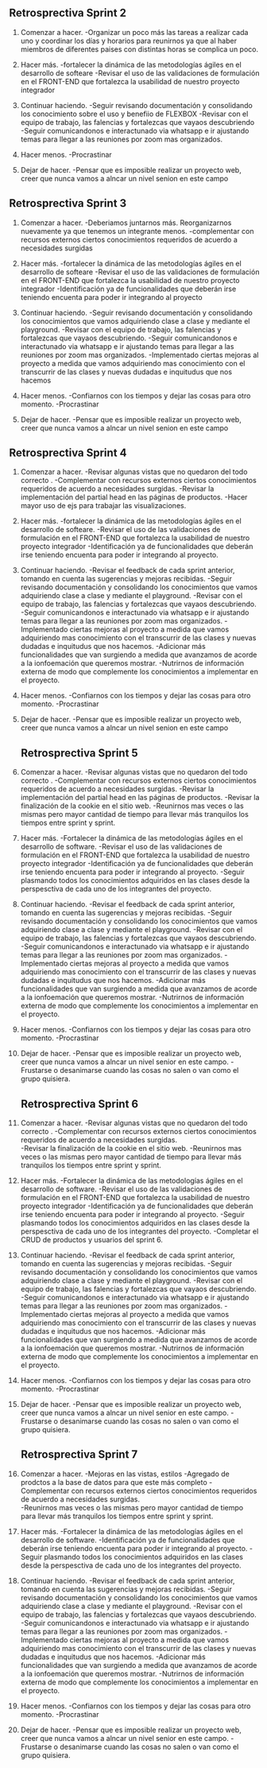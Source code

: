 ## Retrosprectiva Sprint 2

1. Comenzar a hacer.
   -Organizar un poco más las tareas a realizar cada uno y coordinar los días y horarios para reunirnos ya que al haber miembros de diferentes paises con distintas horas se complica un poco.

2. Hacer más.
   -fortalecer la dinámica de las metodologías ágiles en el desarrollo de softeare
   -Revisar el uso de las validaciones de formulación en el FRONT-END que fortalezca la usabilidad de nuestro proyecto integrador

3. Continuar haciendo.
   -Seguir revisando documentación y consolidando los conocimiento sobre el uso y benefiio de FLEXBOX
   -Revisar con el equipo de trabajo, las falencias y fortalezcas que vayaos descubriendo
   -Seguir comunicandonos e interactunado via whatsapp e ir ajustando temas para llegar a las reuniones por zoom mas organizados.

4. Hacer menos.
   -Procrastinar

5. Dejar de hacer.
   -Pensar que es imposible realizar un proyecto web, creer que nunca vamos a alncar un nivel senion en este campo

## Retrosprectiva Sprint 3

1. Comenzar a hacer.
   -Deberiamos juntarnos más. Reorganizarnos nuevamente ya que tenemos un integrante menos.
   -complementar con recursos externos ciertos conocimientos requeridos de acuerdo a necesidades surgidas

2. Hacer más.
   -fortalecer la dinámica de las metodologías ágiles en el desarrollo de softeare
   -Revisar el uso de las validaciones de formulación en el FRONT-END que fortalezca la usabilidad de nuestro proyecto integrador
   -Identificación ya de funcionalidades que deberán irse teniendo encuenta para poder ir integrando al proyecto

3. Continuar haciendo.
   -Seguir revisando documentación y consolidando los conocimientos que vamos adquiriendo clase a clase y mediante el playground.
   -Revisar con el equipo de trabajo, las falencias y fortalezcas que vayaos descubriendo.
   -Seguir comunicandonos e interactunado via whatsapp e ir ajustando temas para llegar a las reuniones por zoom mas organizados.
   -Implementado ciertas mejoras al proyecto a medida que vamos adquiriendo mas conocimiento con el transcurrir de las clases y nuevas dudadas e inquitudus que nos hacemos

4. Hacer menos.
   -Confiarnos con los tiempos y dejar las cosas para otro momento.
   -Procrastinar

5. Dejar de hacer.
   -Pensar que es imposible realizar un proyecto web, creer que nunca vamos a alncar un nivel senion en este campo

## Retrosprectiva Sprint 4

1. Comenzar a hacer.
   -Revisar algunas vistas que no quedaron del todo correcto .
   -Complementar con recursos externos ciertos conocimientos requeridos de acuerdo a necesidades surgidas.
   -Revisar la implementación del partial head en las páginas de productos.
   -Hacer mayor uso de ejs para trabajar las visualizaciones.

2. Hacer más.
   -fortalecer la dinámica de las metodologías ágiles en el desarrollo de softeare.
   -Revisar el uso de las validaciones de formulación en el FRONT-END que fortalezca la usabilidad de nuestro proyecto integrador
   -Identificación ya de funcionalidades que deberán irse teniendo encuenta para poder ir integrando al proyecto.

3. Continuar haciendo.
   -Revisar el feedback de cada sprint anterior, tomando en cuenta las sugerencias y mejoras recibidas.
   -Seguir revisando documentación y consolidando los conocimientos que vamos adquiriendo clase a clase y mediante el playground.
   -Revisar con el equipo de trabajo, las falencias y fortalezcas que vayaos descubriendo.
   -Seguir comunicandonos e interactunado via whatsapp e ir ajustando temas para llegar a las reuniones por zoom mas organizados.
   -Implementado ciertas mejoras al proyecto a medida que vamos adquiriendo mas conocimiento con el transcurrir de las clases y nuevas dudadas e inquitudus que nos hacemos.
   -Adicionar más funcionalidades que van surgiendo a medida que avanzamos de acorde a la ionfoemación que queremos mostrar.
   -Nutrirnos de información externa de modo que complemente los conocimientos a implementar en el proyecto.

4. Hacer menos.
   -Confiarnos con los tiempos y dejar las cosas para otro momento.
   -Procrastinar

5. Dejar de hacer.
   -Pensar que es imposible realizar un proyecto web, creer que nunca vamos a alncar un nivel senion en este campo

   ## Retrosprectiva Sprint 5

6. Comenzar a hacer.
   -Revisar algunas vistas que no quedaron del todo correcto .
   -Complementar con recursos externos ciertos conocimientos requeridos de acuerdo a necesidades surgidas.
   -Revisar la implementación del partial head en las páginas de productos.
   -Revisar la finalización de la cookie en el sitio web.
   -Reunirnos mas veces o las mismas pero mayor cantidad de tiempo para llevar más tranquilos los tiempos entre sprint y sprint.

7. Hacer más.
   -Fortalecer la dinámica de las metodologías ágiles en el desarrollo de software.
   -Revisar el uso de las validaciones de formulación en el FRONT-END que fortalezca la usabilidad de nuestro proyecto integrador
   -Identificación ya de funcionalidades que deberán irse teniendo encuenta para poder ir integrando al proyecto.
   -Seguir plasmando todos los conocimientos adquiridos en las clases desde la perspesctiva de cada uno de los integrantes del proyecto.

8. Continuar haciendo.
   -Revisar el feedback de cada sprint anterior, tomando en cuenta las sugerencias y mejoras recibidas.
   -Seguir revisando documentación y consolidando los conocimientos que vamos adquiriendo clase a clase y mediante el playground.
   -Revisar con el equipo de trabajo, las falencias y fortalezcas que vayaos descubriendo.
   -Seguir comunicandonos e interactunado via whatsapp e ir ajustando temas para llegar a las reuniones por zoom mas organizados.
   -Implementado ciertas mejoras al proyecto a medida que vamos adquiriendo mas conocimiento con el transcurrir de las clases y nuevas dudadas e inquitudus que nos hacemos.
   -Adicionar más funcionalidades que van surgiendo a medida que avanzamos de acorde a la ionfoemación que queremos mostrar.
   -Nutrirnos de información externa de modo que complemente los conocimientos a implementar en el proyecto.

9. Hacer menos.
   -Confiarnos con los tiempos y dejar las cosas para otro momento.
   -Procrastinar

10. Dejar de hacer.
    -Pensar que es imposible realizar un proyecto web, creer que nunca vamos a alncar un nivel senior en este campo.
    -Frustarse o desanimarse cuando las cosas no salen o van como el grupo quisiera.

    ## Retrosprectiva Sprint 6

11. Comenzar a hacer.
    -Revisar algunas vistas que no quedaron del todo correcto .
    -Complementar con recursos externos ciertos conocimientos requeridos de acuerdo a necesidades surgidas.  
    -Revisar la finalización de la cookie en el sitio web.
    -Reunirnos mas veces o las mismas pero mayor cantidad de tiempo para llevar más tranquilos los tiempos entre sprint y sprint.

12. Hacer más.
    -Fortalecer la dinámica de las metodologías ágiles en el desarrollo de software.
    -Revisar el uso de las validaciones de formulación en el FRONT-END que fortalezca la usabilidad de nuestro proyecto integrador
    -Identificación ya de funcionalidades que deberán irse teniendo encuenta para poder ir integrando al proyecto.
    -Seguir plasmando todos los conocimientos adquiridos en las clases desde la perspesctiva de cada uno de los integrantes del proyecto.
    -Completar el CRUD de productos y usuarios del sprint 6.

13. Continuar haciendo.
    -Revisar el feedback de cada sprint anterior, tomando en cuenta las sugerencias y mejoras recibidas.
    -Seguir revisando documentación y consolidando los conocimientos que vamos adquiriendo clase a clase y mediante el playground.
    -Revisar con el equipo de trabajo, las falencias y fortalezcas que vayaos descubriendo.
    -Seguir comunicandonos e interactunado via whatsapp e ir ajustando temas para llegar a las reuniones por zoom mas organizados.
    -Implementado ciertas mejoras al proyecto a medida que vamos adquiriendo mas conocimiento con el transcurrir de las clases y nuevas dudadas e inquitudus que nos hacemos.
    -Adicionar más funcionalidades que van surgiendo a medida que avanzamos de acorde a la ionfoemación que queremos mostrar.
    -Nutrirnos de información externa de modo que complemente los conocimientos a implementar en el proyecto.

14. Hacer menos.
    -Confiarnos con los tiempos y dejar las cosas para otro momento.
    -Procrastinar

15. Dejar de hacer.
    -Pensar que es imposible realizar un proyecto web, creer que nunca vamos a alncar un nivel senior en este campo.
    -Frustarse o desanimarse cuando las cosas no salen o van como el grupo quisiera.

    ## Retrosprectiva Sprint 7

16. Comenzar a hacer.
    -Mejoras en las vistas, estilos
    -Agregado de prodctos a la base de datos para que este más completo
    -Complementar con recursos externos ciertos conocimientos requeridos de acuerdo a necesidades surgidas.  
    -Reunirnos mas veces o las mismas pero mayor cantidad de tiempo para llevar más tranquilos los tiempos entre sprint y sprint.

17. Hacer más.
    -Fortalecer la dinámica de las metodologías ágiles en el desarrollo de software.
    -Identificación ya de funcionalidades que deberán irse teniendo encuenta para poder ir integrando al proyecto.
    -Seguir plasmando todos los conocimientos adquiridos en las clases desde la perspesctiva de cada uno de los integrantes del proyecto.

18. Continuar haciendo.
    -Revisar el feedback de cada sprint anterior, tomando en cuenta las sugerencias y mejoras recibidas.
    -Seguir revisando documentación y consolidando los conocimientos que vamos adquiriendo clase a clase y mediante el playground.
    -Revisar con el equipo de trabajo, las falencias y fortalezcas que vayaos descubriendo.
    -Seguir comunicandonos e interactunado via whatsapp e ir ajustando temas para llegar a las reuniones por zoom mas organizados.
    -Implementado ciertas mejoras al proyecto a medida que vamos adquiriendo mas conocimiento con el transcurrir de las clases y nuevas dudadas e inquitudus que nos hacemos.
    -Adicionar más funcionalidades que van surgiendo a medida que avanzamos de acorde a la ionfoemación que queremos mostrar.
    -Nutrirnos de información externa de modo que complemente los conocimientos a implementar en el proyecto.

19. Hacer menos.
    -Confiarnos con los tiempos y dejar las cosas para otro momento.
    -Procrastinar

20. Dejar de hacer.
    -Pensar que es imposible realizar un proyecto web, creer que nunca vamos a alncar un nivel senior en este campo.
    -Frustarse o desanimarse cuando las cosas no salen o van como el grupo quisiera.
